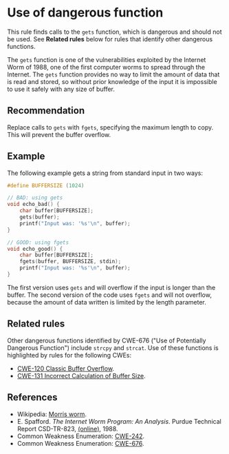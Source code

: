 # Use of dangerous function
This rule finds calls to the `gets` function, which is dangerous and should not be used. See **Related rules** below for rules that identify other dangerous functions.

The `gets` function is one of the vulnerabilities exploited by the Internet Worm of 1988, one of the first computer worms to spread through the Internet. The `gets` function provides no way to limit the amount of data that is read and stored, so without prior knowledge of the input it is impossible to use it safely with any size of buffer.


## Recommendation
Replace calls to `gets` with `fgets`, specifying the maximum length to copy. This will prevent the buffer overflow.


## Example
The following example gets a string from standard input in two ways:


```c
#define BUFFERSIZE (1024)

// BAD: using gets
void echo_bad() {
    char buffer[BUFFERSIZE];
    gets(buffer);
    printf("Input was: '%s'\n", buffer);
}

// GOOD: using fgets
void echo_good() {
    char buffer[BUFFERSIZE];
    fgets(buffer, BUFFERSIZE, stdin);
    printf("Input was: '%s'\n", buffer);
}

```
The first version uses `gets` and will overflow if the input is longer than the buffer. The second version of the code uses `fgets` and will not overflow, because the amount of data written is limited by the length parameter.


## Related rules
Other dangerous functions identified by CWE-676 ("Use of Potentially Dangerous Function") include `strcpy` and `strcat`. Use of these functions is highlighted by rules for the following CWEs:

* [CWE-120 Classic Buffer Overflow](https://cwe.mitre.org/data/definitions/120.html).
* [CWE-131 Incorrect Calculation of Buffer Size](https://cwe.mitre.org/data/definitions/131.html).

## References
* Wikipedia: [Morris worm](http://en.wikipedia.org/wiki/Morris_worm).
* E. Spafford. *The Internet Worm Program: An Analysis*. Purdue Technical Report CSD-TR-823, [(online)](http://www.textfiles.com/100/tr823.txt), 1988.
* Common Weakness Enumeration: [CWE-242](https://cwe.mitre.org/data/definitions/242.html).
* Common Weakness Enumeration: [CWE-676](https://cwe.mitre.org/data/definitions/676.html).

